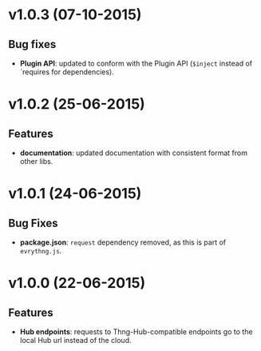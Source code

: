 # v1.0.3 (07-10-2015)

## Bug fixes

- **Plugin API**: updated to conform with the Plugin API (`$inject` instead of `requires for dependencies).

# v1.0.2 (25-06-2015)

## Features

- **documentation**: updated documentation with consistent format from other libs.

# v1.0.1 (24-06-2015)

## Bug Fixes

- **package.json**: `request` dependency removed, as this is part of `evrythng.js`.

# v1.0.0 (22-06-2015)

## Features

- **Hub endpoints**: requests to Thng-Hub-compatible endpoints go to the local Hub url instead of the cloud.
